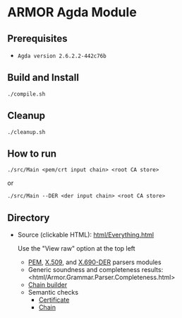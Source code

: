 
# ARMOR Agda Module

## Prerequisites
- `Agda version 2.6.2.2-442c76b`

## Build and Install

`./compile.sh`

## Cleanup

`./cleanup.sh`

## How to run
`./src/Main <pem/crt input chain> <root CA store>`
 
or

`./src/Main --DER <der input chain> <root CA store>`


## Directory

- Source (clickable HTML): [html/Everything.html](html/Everything.html)
    
    Use the "View raw" option at the top left
    
    -   [PEM](html/Armor.Data.PEM.html), [X.509](html/Armor.Data.X509.html), and [X.690-DER](html/Armor.Data.X690-DER.html) parsers modules
    -   Generic soundness and completeness results:
        <html/Armor.Grammar.Parser.Completeness.html>
    -   [Chain builder](html/Armor.Data.X509.Semantic.Chain.Builder.html)
    -   Semantic checks
        -   [Certificate](html/Armor.Data.X509.Semantic.Cert.html)
        -   [Chain](html/Armor.Data.X509.Semantic.Chain.html)
